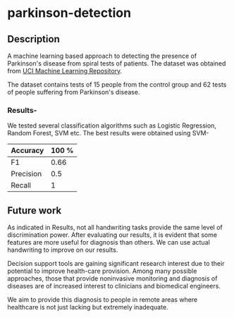 # parkinson-detection

## Description
A machine learning based approach to detecting the presence of Parkinson's disease from spiral tests of patients. The dataset was obtained from [UCI Machine Learning Repository](https://archive.ics.uci.edu/ml/datasets/Parkinson+Disease+Spiral+Drawings+Using+Digitized+Graphics+Tablet).

The dataset contains tests of 15 people from the control group and 62 tests of people suffering from Parkinson's disease.

### Results-
We tested several classification algorithms such as Logistic Regression, Random Forest, SVM etc. The best results were obtained using SVM-

| Accuracy  | 100 % |
|-----------|-------|
| F1        | 0.66  |
| Precision | 0.5   |
| Recall    | 1     |

## Future work
As indicated in Results, not all handwriting tasks provide the same level of discrimination power. After evaluating our results, it is evident that some features are more useful for diagnosis than others. We can use actual handwriting to improve on our results.

Decision support tools are gaining significant research interest due to their potential to improve health-care provision. Among many possible approaches, those that provide noninvasive monitoring and diagnosis of diseases are of increased interest to clinicians and biomedical engineers.

We aim to provide this diagnosis to people in remote areas where healthcare is not just lacking but extremely inadequate.
